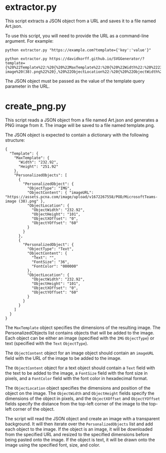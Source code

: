 # extractor.py

This script extracts a JSON object from a URL and saves it to a file named Art.json.

To use this script, you will need to provide the URL as a command-line argument. For example:

```
python extractor.py "https://example.com?template={'key':'value'}"

python extractor.py https://davidkorff.github.io/SVGGenerator/?template={%20%22Template%22:%20{%20%22MaxTemplate%22:%20{%20%22Width%22:%20%22232.92%22,%20%22Height%22:%20%22251.92%22%20},%20%22PersonalizedObjects%22:%20[%20{%20%22PersonalizedObject%22:%20{%20%22ObjectType%22:%20%22IMG%22,%20%22ObjectContent%22:%20{%20%22imageURL%22:%20%22https://assets.pcna.com/image/upload/v1672267558/POD/MicrosoftTeams-image%20(38).png%22%20},%20%22ObjectLocation%22:%20{%20%22ObjectWidth%22:%20%22232.92%22,%20%22ObjectHeight%22:%20%22101%22,%20%22ObjectXOffset%22:%20%220%22,%20%22ObjectYOffset%22:%20%2260%22%20}%20}%20},%20{%20%22PersonalizedObject%22:%20{%20%22ObjectType%22:%20%22Text%22,%20%22ObjectContent%22:%20{%20%22Text%22:%20%22%22,%20%22FontSize%22:%20%2236%22,%20%22FontColor%22:%20%22000000%22%20},%20%22ObjectLocation%22:%20{%20%22ObjectWidth%22:%20%22232.92%22,%20%22ObjectHeight%22:%20%22101%22,%20%22ObjectXOffset%22:%20%220%22,%20%22ObjectYOffset%22:%20%2260%22%20}%20}%20}%20]%20}%20}
```

The JSON object must be passed as the value of the template query parameter in the URL.

# create_png.py

This script reads a JSON object from a file named Art.json and generates a PNG image from it. The image will be saved to a file named template.png.

The JSON object is expected to contain a dictionary with the following structure:

```
{
  "Template": {
    "MaxTemplate": {
      "Width": "232.92",
      "Height": "251.92"
    },
    "PersonalizedObjects": [
      {
        "PersonalizedObject": {
          "ObjectType": "IMG",
          "ObjectContent": { "imageURL": "https://assets.pcna.com/image/upload/v1672267558/POD/MicrosoftTeams-image (38).png" },
          "ObjectLocation": {
            "ObjectWidth": "232.92",
            "ObjectHeight": "101",
            "ObjectXOffset": "0",
            "ObjectYOffset": "60"
          }
        }
      },
      {
        "PersonalizedObject": {
          "ObjectType": "Text",
          "ObjectContent": {
            "Text": "",
            "FontSize": "36",
            "FontColor": "000000"
          },
          "ObjectLocation": {
            "ObjectWidth": "232.92",
            "ObjectHeight": "101",
            "ObjectXOffset": "0",
            "ObjectYOffset": "60"
          }
        }
      }
    ]
  }
}
```

The `MaxTemplate` object specifies the dimensions of the resulting image. The PersonalizedObjects list contains objects that will be added to the image. Each object can be either an image (specified with the `IMG` `ObjectType`) or text (specified with the `Text` `ObjectType`).

The `ObjectContent` object for an image object should contain an `imageURL` field with the URL of the image to be added to the image.

The `ObjectContent` object for a text object should contain a `Text` field with the text to be added to the image, a `FontSize` field with the font size in pixels, and a `FontColor` field with the font color in hexadecimal format.

The `ObjectLocation` object specifies the dimensions and position of the object on the image. The `ObjectWidth` and `ObjectHeight` fields specify the dimensions of the object in pixels, and the `ObjectXOffset` and `ObjectYOffset` fields specify the distance from the top-left corner of the image to the top-left corner of the object.

The script will read the JSON object and create an image with a transparent background. It will then iterate over the `PersonalizedObjects` list and add each object to the image. If the object is an image, it will be downloaded from the specified URL and resized to the specified dimensions before being pasted onto the image. If the object is text, it will be drawn onto the image using the specified font, size, and color.


